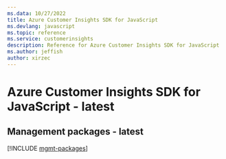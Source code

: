 ```yaml
---
ms.data: 10/27/2022
title: Azure Customer Insights SDK for JavaScript
ms.devlang: javascript
ms.topic: reference
ms.service: customerinsights
description: Reference for Azure Customer Insights SDK for JavaScript
ms.author: jeffish
author: xirzec
---
```

# Azure Customer Insights SDK for JavaScript - latest

## Management packages - latest
[!INCLUDE [mgmt-packages](customer-insights-mgmt-index.md)]